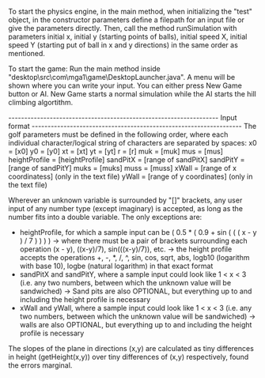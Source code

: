 To start the physics engine, in the main method, when initializing the "test" object, in the constructor parameters define a filepath for an input file or give the parameters directly.  Then, call the method runSimulation with parameters initial x, initial y (starting points of balls), initial speed X, initial speed Y (starting put of ball in x and y directions) in the same order as mentioned.

To start the game:
Run the main method inside "desktop\src\com\mga1\game\DesktopLauncher.java". A menu will be shown where you can write your input. You can either press New Game button or AI. New Game starts a normal simulation while the AI starts the hill climbing algortithm.

 ------------------------------------------------------------------ Input format ------------------------------------------------------------------
The golf parameters must be defined in the following order, where each individual character/logical string of characters are separated by spaces:
x0 = [x0]
y0 = [y0]
xt = [xt]
yt = [yt]
r = [r]
muk = [muk]
mus = [mus]
heightProfile = [heightProfile]
sandPitX = [range of sandPitX]
sandPitY = [range of sandPitY]
muks = [muks]
muss = [muss]
xWall = [range of x coordinatess] (only in the text file)
yWall = [range of y coordinates] (only in the text file)
  
Wherever an unknown variable is surrounded by "[]" brackets, any user input of any number type (except imaginary) is accepted, as long as the number fits into a double variable.  The only exceptions are:
 - heightProfile, for which a sample input can be ( 0.5 * ( 0.9 + sin ( ( ( x - y ) / 7 ) ) ) )
   -> where there must be a pair of brackets surrounding each operation (x - y), ((x-y)/7), sin(((x-y)/7)), etc.
   -> the height profile accepts the operations +, -, *, /, ^, sin, cos, sqrt, abs, logb10 (logarithm with base 10), logbe (natural logarithm) in that exact format
 - sandPitX and sandPitY, where a sample input could look like 1 < x < 3 (i.e. any two numbers, between which the unknown value will be sandwiched)
   -> Sand pits are also OPTIONAL, but everything up to and including the height profile is necessary
 - xWall and yWall, where a sample input could look like 1 < x < 3 (i.e. any two numbers, between which the unknown value will be sandwiched)
   -> walls are also OPTIONAL, but everything up to and including the height profile is necessary
   
The slopes of the plane in directions (x,y) are calculated as tiny differences in height (getHeight(x,y)) over tiny differences of (x,y) respectively, found the errors marginal.
